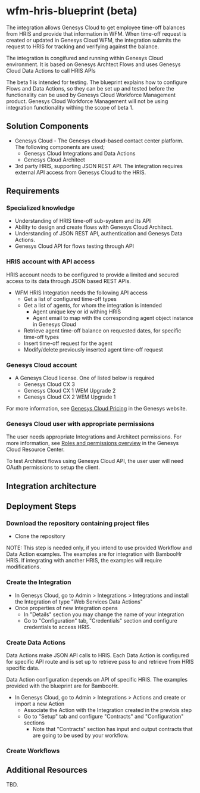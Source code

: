 # wfm-hris-blueprint (beta)

The integration allows Genesys Cloud to get employee time-off balances from HRIS and provide that information in WFM. When time-off request is created or updated in Genesys Cloud WFM, the integration submits the request to HRIS for tracking and verifying against the balance.

The integration is congifured and running within Genesys Cloud environment. It is based on Genesys Archtect Flows and uses Genesys Cloud Data Actions to call HRIS APIs

The beta 1 is intended for testing. The blueprint explains how to configure Flows and Data Actions, so they can be set up and tested before the functionality can be used by Genesys Cloud Workforce Management product. Genesys Cloud Workforce Management will not be using integration functionality withing the scope of beta 1.

## Solution Components

- Genesys Cloud - The Genesys cloud-based contact center platform. The following components are used;
  - Genesys Cloud Integrations and Data Actions
  - Genesys Cloud Architect
- 3rd party HRIS, supporting JSON REST API. The integration requires external API access from Genesys Cloud to the HRIS.

## Requirements

### Specialized knowledge

- Understanding of HRIS time-off sub-system and its API
- Ability to design and create flows with Genesys Cloud Architect.
- Understanding of JSON REST API, authentication and Genesys Data Actions.
- Genesys Cloud API for flows testing through API

### HRIS account with API access

HRIS account needs to be configured to provide a limited and secured access to its data through JSON based REST APIs. 

- WFM HRIS Integration needs the following API access
  - Get a list of configured time-off types
  - Get a list of agents, for whom the integration is intended
    - Agent unique key or id withing HRIS
    - Agent email to map with the corresponding agent object instance in Genesys Cloud
  - Retrieve agent time-off balance on requested dates, for specific time-off types
  - Insert time-off request for the agent
  - Modify/delete previously inserted agent time-off request

### Genesys Cloud account

- A Genesys Cloud license. One of listed below is required
  - Genesys Cloud CX 3
  - Genesys Cloud CX 1 WEM Upgrade 2
  - Genesys Cloud CX 2 WEM Upgrade 1

For more information, see [Genesys Cloud Pricing](https://www.genesys.com/pricing) in the Genesys website.

### Genesys Cloud user with appropriate permissions

The user needs appropriate Integrations and Architect permissions.
For more information, see [Roles and permissions overview](https://help.mypurecloud.com/articles/about-roles-permissions/) in the Genesys Cloud Resource Center.

To test Architect flows using Genesys Cloud API, the user user will need OAuth permissions to setup the client.

## Integration architecture



## Deployment Steps

### Download the repository containing project files

- Clone the repository

NOTE: This step is needed only, if you intend to use provided Workflow and Data Action examples. The examples are for integration with BambooHr HRIS. If integrating with another HRIS, the examples will require modifications.

### Create the Integration

- In Genesys Cloud, go to Admin > Integrations > Integrations and install the  Integration of type "Web Services Data Actions"
- Once properties of new Integration opens
  - In "Details" section you may change the name of your integration
  - Go to "Configuration" tab, "Credentials" section and configure credentials to access HRIS.

### Create Data Actions

Data Actions make JSON API calls to HRIS. Each Data Action is configured for specific API route and is set up to retrieve pass to and retrieve from HRIS specific data.  

Data Action configuration depends on API of specific HRIS. The examples provided with the blueprint are for BambooHr.

- In Genesys Cloud, go to Admin > Integrations > Actions and create or import a new Action
  - Associate the Action with the Integration created in the previois step
  - Go to "Setup" tab and configure "Contracts" and "Configuration" sections
    - Note that "Contracts" section has input and output contracts that are going to be used by your workflow.  

### Create Workflows

## Additional Resources

TBD.